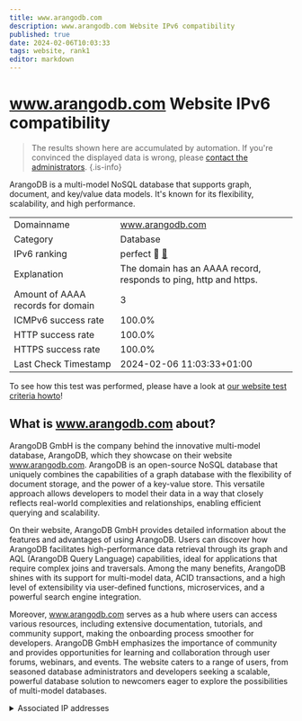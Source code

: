 ```yaml
---
title: www.arangodb.com
description: www.arangodb.com Website IPv6 compatibility
published: true
date: 2024-02-06T10:03:33
tags: website, rank1
editor: markdown
---
```


# www.arangodb.com Website IPv6 compatibility

> The results shown here are accumulated by automation. If you're convinced the displayed data is wrong, please [contact the administrators](/howto/chat). 
{.is-info}

ArangoDB is a multi-model NoSQL database that supports graph, document, and key/value data models. It's known for its flexibility, scalability, and high performance.


|   |   |
| - | - |
| Domainname | www.arangodb.com
| Category | Database |
| IPv6 ranking | perfect :1st_place_medal: [🔗](/howto/ranking) |
| Explanation | The domain has an AAAA record, responds to ping, http and https. |
| Amount of AAAA records for domain | 3 |
| ICMPv6 success rate | 100.0%|
| HTTP success rate | 100.0% |
| HTTPS success rate | 100.0% |
| Last Check Timestamp | 2024-02-06 11:03:33+01:00 |

To see how this test was performed, please have a look at [our website test criteria howto](/howto/testcriteria/website)!


## What is www.arangodb.com about?
ArangoDB GmbH is the company behind the innovative multi-model database, ArangoDB, which they showcase on their website www.arangodb.com. ArangoDB is an open-source NoSQL database that uniquely combines the capabilities of a graph database with the flexibility of document storage, and the power of a key-value store. This versatile approach allows developers to model their data in a way that closely reflects real-world complexities and relationships, enabling efficient querying and scalability.

On their website, ArangoDB GmbH provides detailed information about the features and advantages of using ArangoDB. Users can discover how ArangoDB facilitates high-performance data retrieval through its graph and AQL (ArangoDB Query Language) capabilities, ideal for applications that require complex joins and traversals. Among the many benefits, ArangoDB shines with its support for multi-model data, ACID transactions, and a high level of extensibility via user-defined functions, microservices, and a powerful search engine integration.

Moreover, www.arangodb.com serves as a hub where users can access various resources, including extensive documentation, tutorials, and community support, making the onboarding process smoother for developers. ArangoDB GmbH emphasizes the importance of community and provides opportunities for learning and collaboration through user forums, webinars, and events. The website caters to a range of users, from seasoned database administrators and developers seeking a scalable, powerful database solution to newcomers eager to explore the possibilities of multi-model databases.



<details>
<summary>Associated IP addresses</summary>

2606:4700:20::ac43:4a7e

2606:4700:20::681a:57

2606:4700:20::681a:157

</details>
